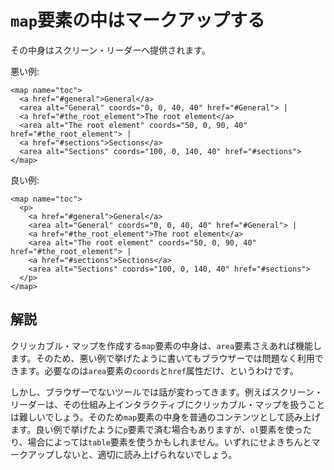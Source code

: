# `map`要素の中はマークアップする

その中身はスクリーン・リーダーへ提供されます。

悪い例:

    <map name="toc">
      <a href="#general">General</a>
      <area alt="General" coords="0, 0, 40, 40" href="#General"> |
      <a href="#the_root_element">The root element</a>
      <area alt="The root element" coords="50, 0, 90, 40" href="#the_root_element"> |
      <a href="#sections">Sections</a>
      <area alt="Sections" coords="100, 0, 140, 40" href="#sections">
    </map>

良い例:

    <map name="toc">
      <p>
        <a href="#general">General</a>
        <area alt="General" coords="0, 0, 40, 40" href="#General"> |
        <a href="#the_root_element">The root element</a>
        <area alt="The root element" coords="50, 0, 90, 40" href="#the_root_element"> |
        <a href="#sections">Sections</a>
        <area alt="Sections" coords="100, 0, 140, 40" href="#sections">
      </p>
    </map>


## 解説

クリッカブル・マップを作成する`map`要素の中身は、`area`要素さえあれば機能します。そのため、悪い例で挙げたように書いてもブラウザーでは問題なく利用できます。必要なのは`area`要素の`coords`と`href`属性だけ、というわけです。

しかし、ブラウザーでないツールでは話が変わってきます。例えばスクリーン・リーダーは、その仕組み上インタラクティブにクリッカブル・マップを扱うことは難しいでしょう。そのため`map`要素の中身を普通のコンテンツとして読み上げます。良い例で挙げたように`p`要素で済む場合もありますが、`ol`要素を使ったり、場合によっては`table`要素を使うかもしれません。いずれにせよきちんとマークアップしないと、適切に読み上げられないでしょう。
